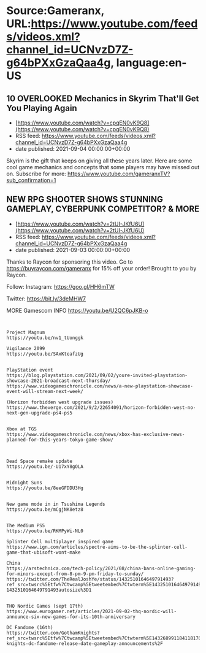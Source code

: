 # Source:Gameranx, URL:https://www.youtube.com/feeds/videos.xml?channel_id=UCNvzD7Z-g64bPXxGzaQaa4g, language:en-US

## 10 OVERLOOKED Mechanics in Skyrim That'll Get You Playing Again
 - [https://www.youtube.com/watch?v=cpqEN0vK9Q8](https://www.youtube.com/watch?v=cpqEN0vK9Q8)
 - RSS feed: https://www.youtube.com/feeds/videos.xml?channel_id=UCNvzD7Z-g64bPXxGzaQaa4g
 - date published: 2021-09-04 00:00:00+00:00

Skyrim is the gift that keeps on giving all these years later. Here are some cool game mechanics and concepts that some players may have missed out on.
Subscribe for more: https://www.youtube.com/gameranxTV?sub_confirmation=1

## NEW RPG SHOOTER SHOWS STUNNING GAMEPLAY, CYBERPUNK COMPETITOR? & MORE
 - [https://www.youtube.com/watch?v=2tUI-JKfU6U](https://www.youtube.com/watch?v=2tUI-JKfU6U)
 - RSS feed: https://www.youtube.com/feeds/videos.xml?channel_id=UCNvzD7Z-g64bPXxGzaQaa4g
 - date published: 2021-09-03 00:00:00+00:00

Thanks to Raycon for sponsoring this video. Go to https://buyraycon.com/gameranx for 15% off your order! Brought to you by Raycon.


Follow:
 Instagram: https://goo.gl/HH6mTW​​​​​​​

Twitter: https://bit.ly/3deMHW7​​​​​​​

MORE Gamescom INFO 
https://youtu.be/U2QC6pJKB-o




 ~~~~STORIES~~~~


Project Magnum 
https://youtu.be/nv1_tUonggk

Vigilance 2099
https://youtu.be/SAxKteafzUg


PlayStation event
https://blog.playstation.com/2021/09/02/youre-invited-playstation-showcase-2021-broadcast-next-thursday/
https://www.videogameschronicle.com/news/a-new-playstation-showcase-event-will-stream-next-week/

(Horizon forbidden west upgrade issues)
https://www.theverge.com/2021/9/2/22654091/horizon-forbidden-west-no-next-gen-upgrade-ps4-ps5


Xbox at TGS
https://www.videogameschronicle.com/news/xbox-has-exclusive-news-planned-for-this-years-tokyo-game-show/



Dead Space remake update
https://youtu.be/-U17xY8gOLA


Midnight Suns
https://youtu.be/8eeGFDDU3Hg


New game mode in in Tsushima Legends
https://youtu.be/mCgjNK8etz8


The Medium PS5
https://youtu.be/RKMPyWi-NL0

Splinter Cell multiplayer inspired game 
https://www.ign.com/articles/spectre-aims-to-be-the-splinter-cell-game-that-ubisoft-wont-make

China 
https://arstechnica.com/tech-policy/2021/08/china-bans-online-gaming-for-minors-except-from-8-pm-9-pm-friday-to-sunday/
https://twitter.com/TheRealJoshYe/status/1432510164649791493?ref_src=twsrc%5Etfw%7Ctwcamp%5Etweetembed%7Ctwterm%5E1432510164649791493%7Ctwgr%5E%7Ctwcon%5Es1_&ref_url=https%3A%2F%2Fkotaku.com%2Fembed%2Finset%2Fiframe%3Fid%3Dtwitter-1432510164649791493autosize%3D1


THQ Nordic Games (sept 17th)
https://www.eurogamer.net/articles/2021-09-02-thq-nordic-will-announce-six-new-games-for-its-10th-anniversary

DC Fandome (16th) 
https://twitter.com/GothamKnights?ref_src=twsrc%5Etfw%7Ctwcamp%5Etweetembed%7Ctwterm%5E1432689911841181700%7Ctwgr%5E%7Ctwcon%5Es1_&ref_url=https%3A%2F%2Fgamerant.com%2Fgotham-knights-dc-fandome-release-date-gameplay-announcements%2F

